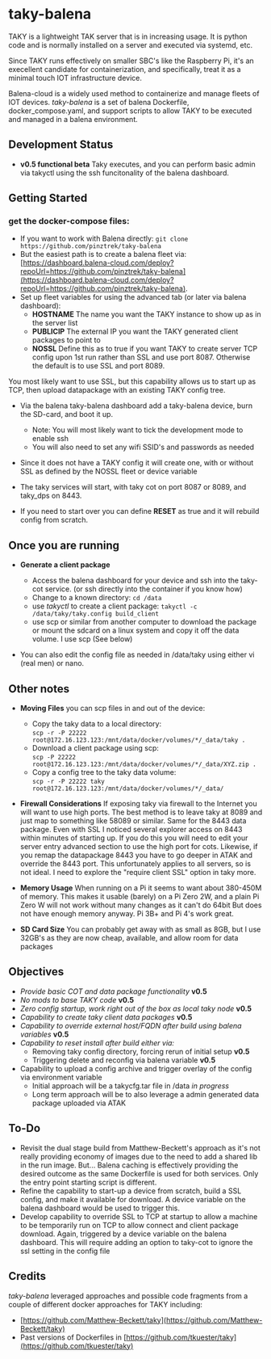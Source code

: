 # taky-balena

TAKY is a lightweight TAK server that is in increasing usage. It is python code and is normally installed on a server and executed via systemd, etc. 

Since TAKY runs effectively on smaller SBC's like the Raspberry Pi, it's an execellent candidate for containerization, and specifically, treat it as a minimal touch IOT infrastructure device. 

Balena-cloud is a widely used method to containerize and manage fleets of IOT devices. 
*taky-balena* is a set of balena Dockerfile, docker_compose.yaml, and support scripts to allow TAKY to be executed and managed in a balena environment. 

## Development Status
- **v0.5 functional beta** Taky executes, and you can perform basic admin via takyctl using the ssh funcitonality of the balena dashboard.

## Getting Started
### get the docker-compose files:
- If you want to work with Balena directly: `git clone  https://github.com/pinztrek/taky-balena`
- But the easiest path is to create a balena fleet via:
[https://dashboard.balena-cloud.com/deploy?repoUrl=https://github.com/pinztrek/taky-balena](https://dashboard.balena-cloud.com/deploy?repoUrl=https://github.com/pinztrek/taky-balena).
- Set up fleet variables for using the advanced tab (or later via balena dashboard):
    - **HOSTNAME** The name you want the TAKY instance to show up as in the server list
    - **PUBLICIP** The external IP you want the TAKY generated client packages to point to
    - **NOSSL** Define this as to true if you want TAKY to create server TCP config upon 1st run rather than SSL and use port 8087. Otherwise the default is to use SSL and port 8089. 

You most likely want to use SSL, but this capability allows us to start up as TCP, then upload datapackage with an existing TAKY config tree. 

- Via the balena taky-balena dashboard add a taky-balena device, burn the SD-card, and boot it up.  
    - Note: You will most likely want to tick the development mode to enable ssh
    - You will also need to set any wifi SSID's and passwords as needed

- Since it does not have a TAKY config it will create one, with or without SSL as defined by the NOSSL fleet or device variable

- The taky services will start, with taky cot on port 8087 or 8089, and taky_dps on 8443. 

- If you need to start over you can define **RESET** as true and it will rebuild config from scratch. 

## Once you are running
- **Generate a client package**
    - Access the balena dashboard for your device and ssh into the taky-cot service. (or ssh directly into the container if you know how)
    - Change to a known directory: `cd /data`
    - use *takyctl* to create a client package:
`takyctl -c /data/taky/taky.config build_client`
    - use scp or similar from another computer to download the package or mount the sdcard on a linux system and copy it off the data volume. I use scp (See below)

- You can also edit the config file as needed in /data/taky using either vi (real men) or nano. 

## Other notes
- **Moving Files** you can scp files in and out of the device:
    - Copy the taky data to a local directory:<br> 
`scp -r -P 22222 root@172.16.123.123:/mnt/data/docker/volumes/*/_data/taky .`
    - Download a client package using scp:<br> 
`scp -P 22222 root@172.16.123.123:/mnt/data/docker/volumes/*/_data/XYZ.zip .`
    - Copy a config tree to the taky data volume:<br> 
`scp -r -P 22222 taky root@172.16.123.123:/mnt/data/docker/volumes/*/_data/`

- **Firewall Considerations** If exposing taky via firewall to the Internet you will want to use high ports. The best method is to leave taky at 8089 and just map to something like 58089 or similar. Same for the 8443 data package. Even with SSL I noticed several explorer access on 8443 within minutes of starting up. If you do this you will need to edit your server entry advanced section to use the high port for cots. Likewise, if you remap the datapackage 8443 you have to go deeper in ATAK and override the 8443 port. This unfortunately applies to all servers, so is not ideal. I need to explore the "require client SSL" option in taky more. 

- **Memory Usage** When running on a Pi it seems to want about 380-450M of memory. This makes it usable (barely) on a Pi Zero 2W, and a plain Pi Zero W will not work without many changes as it can't do 64bit But does not have enough memory anyway. Pi 3B+ and Pi 4's work great. 
- **SD Card Size** You can probably get away with as small as 8GB, but I use 32GB's as they are now cheap, available, and allow room for data packages


## Objectives
- *Provide basic COT and data package functionality* **v0.5**
- *No mods to base TAKY code* **v0.5**
- *Zero config startup, work right out of the box as local taky node* **v0.5**
- *Capability to create taky client data packages* **v0.5**
- *Capability to override external host/FQDN after build using balena variables* **v0.5**
- *Capability to reset install after build either via:*
    - Removing taky config directory, forcing rerun of initial setup **v0.5**
    - Triggering delete and reconfig via balena variable **v0.5**
- Capability to upload a config archive and trigger overlay of the config via environment variable
    - Initial approach will be a takycfg.tar file in /data *in progress*
    - Long term approach will be to also leverage a admin generated data package uploaded via ATAK

## To-Do
- Revisit the dual stage build from Matthew-Beckett's approach as it's not really providing economy of images due to the need to add a shared lib in the run image. But... Balena caching is effectively providing the desired outcome as the same Dockerfile is used for both services. Only the entry point starting script is different. 
- Refine the capability to start-up a device from scratch, build a SSL config, and make it available for download. A device variable on the balena dashboard would be used to trigger this. 
- Develop capability to override SSL to TCP at startup to allow a machine to be temporarily run on TCP to allow connect and client package download. Again, triggered by a device variable on the balena dashboard. This will require adding an option to taky-cot to ignore the ssl setting in the config file


## Credits
*taky-balena* leveraged approaches and possible code fragments from a couple of different docker approaches for TAKY including:
- [https://github.com/Matthew-Beckett/taky](https://github.com/Matthew-Beckett/taky)
- Past versions of Dockerfiles in [https://github.com/tkuester/taky](https://github.com/tkuester/taky)

